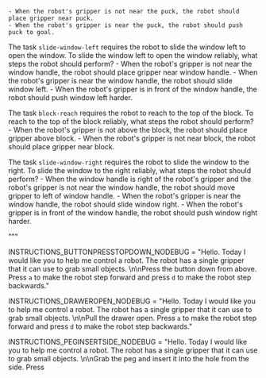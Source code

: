 
    - When the robot's gripper is not near the puck, the robot should place gripper near puck.
    - When the robot's gripper is near the puck, the robot should push puck to goal.

The task `slide-window-left` requires the robot to slide the window left to open the window.
To slide the window left to open the window reliably, what steps the robot should perform?
    - When the robot's gripper is not near the window handle, the robot should place gripper near window handle.
    - When the robot's gripper is near the window handle, the robot should slide window left.
    - When the robot's gripper is in front of the window handle, the robot should push window left harder.

The task `block-reach` requires the robot to reach to the top of the block.
To reach to the top of the block reliably, what steps the robot should perform?
    - When the robot's gripper is not above the block, the robot should place gripper above block.
    - When the robot's gripper is not near block, the robot should place gripper near block.

The task `slide-window-right` requires the robot to slide the window to the right.
To slide the window to the right reliably, what steps the robot should perform?
    - When the window handle is right of the robot's gripper and the robot's gripper is not near the window handle, the robot should move gripper to left of window handle.
    - When the robot's gripper is near the window handle, the robot should slide window right.
    - When the robot's gripper is in front of the window handle, the robot should push window right harder.

"""

INSTRUCTIONS_BUTTONPRESSTOPDOWN_NODEBUG = "Hello. Today I would like you to help me control a robot. The robot has a single gripper that it can use to grab small objects. \n\nPress the button down from above. Press `a` to make the robot step forward and press `d` to make the robot step backwards."

INSTRUCTIONS_DRAWEROPEN_NODEBUG = "Hello. Today I would like you to help me control a robot. The robot has a single gripper that it can use to grab small objects. \n\nPull the drawer open. Press `a` to make the robot step forward and press `d` to make the robot step backwards."

INSTRUCTIONS_PEGINSERTSIDE_NODEBUG = "Hello. Today I would like you to help me control a robot. The robot has a single gripper that it can use to grab small objects. \n\nGrab the peg and insert it into the hole from the side. Press